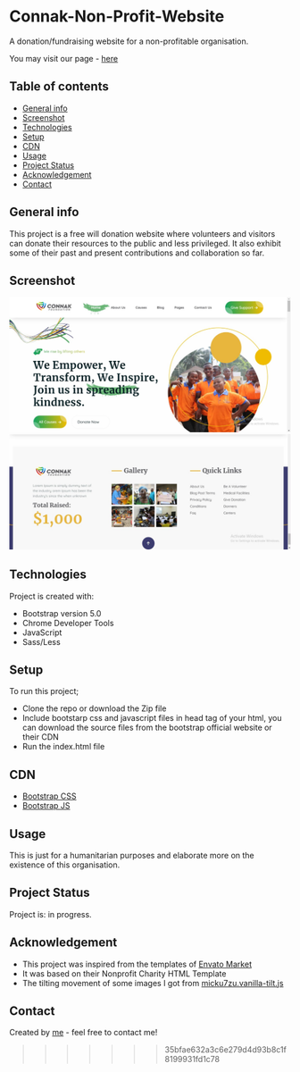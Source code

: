 # Connak-Non-Profit-Website 
A donation/fundraising website for a non-profitable organisation.

You may visit our page - [here](https://godswillnwabu.github.io/Connak-Non-Profit-Website/)

## Table of contents
* [General info](#general-info)
* [Screenshot](#screenshot)
* [Technologies](#technologies)
* [Setup](#setup)
* [CDN](#cdn)
* [Usage](#usage)
* [Project Status](#project-status)
* [Acknowledgement](#acknowledgement)
* [Contact](#contact)

## General info 
This project is a free will donation website where volunteers and visitors can donate their resources to the public and less privileged. It also exhibit some of their past and present contributions and collaboration so far.

## Screenshot
![Home-Page](https://github.com/godswillnwabu/Connak-Non-Profit-Website/blob/main/Annotation%202023-09-21%20130216.jpg)
![footer](https://github.com/godswillnwabu/Connak-Non-Profit-Website/blob/main/Annotation%202023-09-21%20130402.jpg)

## Technologies 
Project is created with: 
* Bootstrap version 5.0
* Chrome Developer Tools
* JavaScript
* Sass/Less

## Setup 
To run this project;
* Clone the repo or download the Zip file
* Include bootstarp css and javascript files in head tag of your html, you can download the source files from the bootstrap official website or their CDN
* Run the index.html file
  
## CDN
* [Bootstrap CSS](https://cdn.jsdelivr.net/npm/bootstrap@4.3.1/dist/css/bootstrap.min.css)
* [Bootstrap JS](https://cdn.jsdelivr.net/npm/bootstrap@5.3.1/dist/js/bootstrap.bundle.min.js)

## Usage
This is just for a humanitarian purposes and elaborate more on the existence of this organisation.

## Project Status
Project is: in progress.

## Acknowledgement 
* This project was inspired from the templates of [Envato Market](https://themeforest.net)
* It was based on their Nonprofit Charity HTML Template
* The tilting movement of some images I got from [micku7zu.vanilla-tilt.js](https://micku7zu.github.io/vanilla-tilt.js/index.html)

## Contact
Created by [me](https://www.linkedin.com/in/godswill-nwabeke-719a09252)  - feel free to contact me!
>>>>>>> 35bfae632a3c6e279d4d93b8c1f8199931fd1c78
